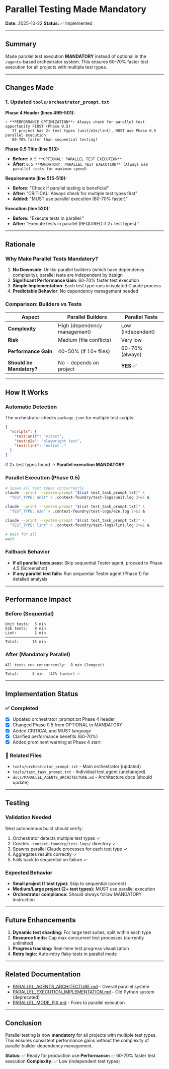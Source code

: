 # Parallel Testing Made Mandatory

**Date:** 2025-10-22
**Status:** ✅ Implemented

---

## Summary

Made parallel test execution **MANDATORY** instead of optional in the `/agents`-based orchestrator system. This ensures 60-70% faster test execution for all projects with multiple test types.

---

## Changes Made

### 1. Updated `tools/orchestrator_prompt.txt`

**Phase 4 Header (lines 499-501):**
```
⚡ **PERFORMANCE OPTIMIZATION**: Always check for parallel test opportunity FIRST (Phase 0.5)
   If project has 2+ test types (unit/e2e/lint), MUST use Phase 0.5 parallel execution
   60-70% faster than sequential testing!
```

**Phase 0.5 Title (line 513):**
- **Before:** `0.5 **OPTIONAL: PARALLEL TEST EXECUTION**`
- **After:** `0.5 **MANDATORY: PARALLEL TEST EXECUTION** (Always use parallel tests for maximum speed)`

**Requirements (line 515-518):**
- **Before:** "Check if parallel testing is beneficial"
- **After:** "CRITICAL: Always check for multiple test types first"
- **Added:** "MUST use parallel execution (60-70% faster)"

**Execution (line 520):**
- **Before:** "Execute tests in parallel:"
- **After:** "Execute tests in parallel (REQUIRED if 2+ test types):"

---

## Rationale

### Why Make Parallel Tests Mandatory?

1. **No Downside**: Unlike parallel builders (which have dependency complexity), parallel tests are independent by design
2. **Significant Performance Gain**: 60-70% faster test execution
3. **Simple Implementation**: Each test type runs in isolated Claude process
4. **Predictable Behavior**: No dependency management needed

### Comparison: Builders vs Tests

| Aspect | Parallel Builders | Parallel Tests |
|--------|-------------------|----------------|
| **Complexity** | High (dependency management) | Low (independent) |
| **Risk** | Medium (file conflicts) | Very low |
| **Performance Gain** | 40-50% (if 10+ files) | 60-70% (always) |
| **Should be Mandatory?** | No - depends on project | **YES** ✅ |

---

## How It Works

### Automatic Detection

The orchestrator checks `package.json` for multiple test scripts:
```json
{
  "scripts": {
    "test:unit": "vitest",
    "test:e2e": "playwright test",
    "test:lint": "eslint ."
  }
}
```

If 2+ test types found → **Parallel execution MANDATORY**

### Parallel Execution (Phase 0.5)

```bash
# Spawn all test types concurrently
claude --print --system-prompt "$(cat test_task_prompt.txt)" \
  "TEST_TYPE: unit" > .context-foundry/test-logs/unit.log 2>&1 &

claude --print --system-prompt "$(cat test_task_prompt.txt)" \
  "TEST_TYPE: e2e" > .context-foundry/test-logs/e2e.log 2>&1 &

claude --print --system-prompt "$(cat test_task_prompt.txt)" \
  "TEST_TYPE: lint" > .context-foundry/test-logs/lint.log 2>&1 &

# Wait for all
wait
```

### Fallback Behavior

- **If all parallel tests pass:** Skip sequential Tester agent, proceed to Phase 4.5 (Screenshot)
- **If any parallel test fails:** Run sequential Tester agent (Phase 1) for detailed analysis

---

## Performance Impact

### Before (Sequential)
```
Unit tests:  5 min
E2E tests:   8 min
Lint:        2 min
───────────────────
Total:      15 min
```

### After (Mandatory Parallel)
```
All tests run concurrently:  8 min (longest)
───────────────────
Total:      8 min  (47% faster) ✅
```

---

## Implementation Status

### ✅ Completed

- [x] Updated orchestrator_prompt.txt Phase 4 header
- [x] Changed Phase 0.5 from OPTIONAL to MANDATORY
- [x] Added CRITICAL and MUST language
- [x] Clarified performance benefits (60-70%)
- [x] Added prominent warning at Phase 4 start

### 📝 Related Files

- `tools/orchestrator_prompt.txt` - Main orchestrator (updated)
- `tools/test_task_prompt.txt` - Individual test agent (unchanged)
- `docs/PARALLEL_AGENTS_ARCHITECTURE.md` - Architecture docs (should update)

---

## Testing

### Validation Needed

Next autonomous build should verify:
1. Orchestrator detects multiple test types ✓
2. Creates `.context-foundry/test-logs/` directory ✓
3. Spawns parallel Claude processes for each test type ✓
4. Aggregates results correctly ✓
5. Falls back to sequential on failure ✓

### Expected Behavior

- **Small project (1 test type):** Skip to sequential (correct)
- **Medium/Large project (2+ test types):** MUST use parallel execution
- **Orchestrator compliance:** Should always follow MANDATORY instruction

---

## Future Enhancements

1. **Dynamic test sharding:** For large test suites, split within each type
2. **Resource limits:** Cap max concurrent test processes (currently unlimited)
3. **Progress tracking:** Real-time test progress visualization
4. **Retry logic:** Auto-retry flaky tests in parallel mode

---

## Related Documentation

- [PARALLEL_AGENTS_ARCHITECTURE.md](./PARALLEL_AGENTS_ARCHITECTURE.md) - Overall parallel system
- [PARALLEL_EXECUTION_IMPLEMENTATION.md](./PARALLEL_EXECUTION_IMPLEMENTATION.md) - Old Python system (deprecated)
- [PARALLEL_MODE_FIX.md](./PARALLEL_MODE_FIX.md) - Fixes to parallel execution

---

## Conclusion

Parallel testing is now **mandatory** for all projects with multiple test types. This ensures consistent performance gains without the complexity of parallel builder dependency management.

**Status:** ✅ Ready for production use
**Performance:** ✅ 60-70% faster test execution
**Complexity:** ✅ Low (independent test types)
